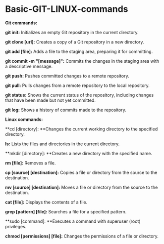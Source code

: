 # Basic-GIT-LINUX-commands
**Git commands:**

**git init:** Initializes an empty Git repository in the current directory.

**git clone [url]:** Creates a copy of a Git repository in a new directory.

**git add [file]:** Adds a file to the staging area, preparing it for committing.

**git commit -m "[message]":** Commits the changes in the staging area with a descriptive message.

**git push:** Pushes committed changes to a remote repository.

**git pull:** Pulls changes from a remote repository to the local repository.

**git status:** Shows the current status of the repository, including changes that have been made but not yet committed.

**git log:** Shows a history of commits made to the repository.

**Linux commands:**

**cd [directory]: **Changes the current working directory to the specified directory.

**ls:** Lists the files and directories in the current directory.

**mkdir [directory]: **Creates a new directory with the specified name.

**rm [file]:** Removes a file.

**cp [source] [destination]:** Copies a file or directory from the source to the destination.

**mv [source] [destination]:** Moves a file or directory from the source to the destination.

**cat [file]:** Displays the contents of a file.

**grep [pattern] [file]:** Searches a file for a specified pattern.

**sudo [command]: **Executes a command with superuser (root) privileges.

**chmod [permissions] [file]:** Changes the permissions of a file or directory.
